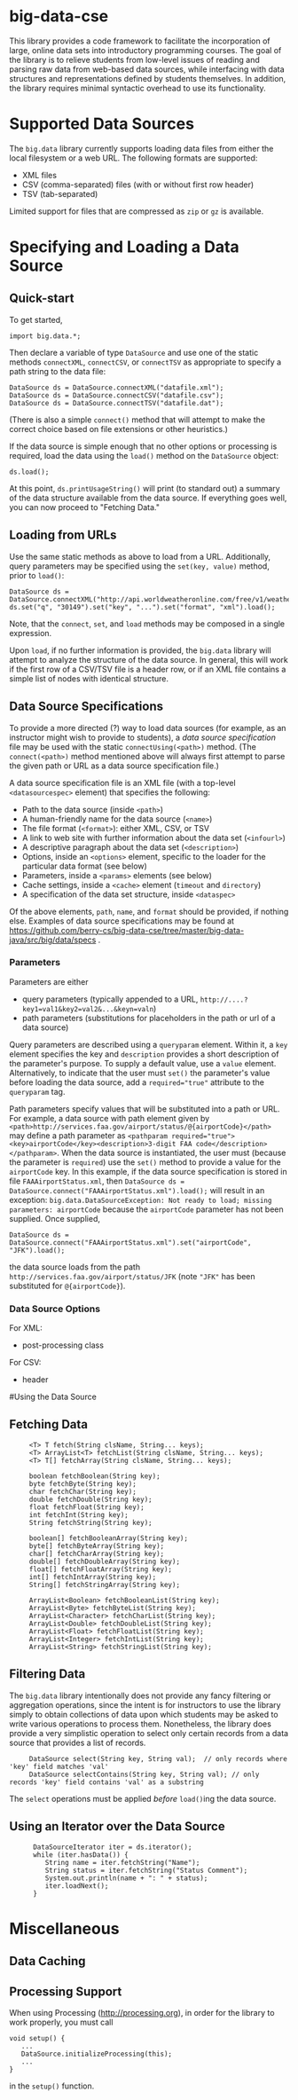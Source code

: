 big-data-cse
============

This library provides a code framework to facilitate the incorporation of large, online data sets into introductory programming courses. The goal of the library is to relieve students from low-level issues of reading and parsing raw data from web-based data sources, while interfacing with data structures and representations defined by students themselves. In addition, the library requires minimal syntactic overhead to use its functionality.

# Supported Data Sources

The `big.data` library currently supports loading data files from either the local filesystem or a web URL. The following formats are supported:

- XML files
- CSV (comma-separated) files (with or without first row header)
- TSV (tab-separated)

Limited support for files that are compressed as `zip` or `gz` is available.

# Specifying and Loading a Data Source

## Quick-start

To get started,

```
import big.data.*;
````

Then declare a variable of type `DataSource` and use one of the static methods `connectXML`, `connectCSV`, or `connectTSV` as appropriate to specify a path string to the data file:

```
DataSource ds = DataSource.connectXML("datafile.xml");
DataSource ds = DataSource.connectCSV("datafile.csv");
DataSource ds = DataSource.connectTSV("datafile.dat");
```

(There is also a simple `connect()` method that will attempt to make the correct choice based on file extensions or other heuristics.)

If the data source is simple enough that no other options or processing is required, load the data using the `load()` method on the `DataSource` object:

```
ds.load();
```

At this point, `ds.printUsageString()` will print (to standard out) a summary of the data structure available from the data source. If everything goes well, you can now proceed to "Fetching Data."

## Loading from URLs

Use the same static methods as above to load from a URL. Additionally, query parameters may be specified using the `set(key, value)` method, prior to `load()`:

```
DataSource ds = DataSource.connectXML("http://api.worldweatheronline.com/free/v1/weather.ashx");
ds.set("q", "30149").set("key", "...").set("format", "xml").load();
```

Note, that the `connect`, `set`, and `load` methods may be composed in a single expression.

Upon `load`, if no further information is provided, the `big.data` library will attempt to analyze the structure of the data source. In general, this will work if the first row of a CSV/TSV file is a header row, or if an XML file contains a simple list of nodes with identical structure. 


## Data Source Specifications

To provide a more directed (?) way to load data sources (for example, as an instructor might wish to provide to students), a _data source specification_ file may be used with the static `connectUsing(<path>)` method. (The `connect(<path>)` method mentioned above will always first attempt to parse the given path or URL as a data source specification file.)

A data source specification file is an XML file (with a top-level `<datasourcespec>` element) that specifies the following:

- Path to the data source (inside `<path>`)
- A human-friendly name for the data source (`<name>`)
- The file format (`<format>`): either XML, CSV, or TSV
- A link to web site with further information about the data set (`<infourl>`)
- A descriptive paragraph about the data set (`<description>`)
- Options, inside an `<options>` element, specific to the loader for the particular data format (see below)
- Parameters, inside a `<params>` elements (see below)
- Cache settings, inside a `<cache>` element (`timeout` and `directory`)
- A specification of the data set structure, inside `<dataspec>`

Of the above elements, `path`, `name`, and `format` should be provided, if nothing else. Examples of data source specifications may be found at https://github.com/berry-cs/big-data-cse/tree/master/big-data-java/src/big/data/specs .

### Parameters

Parameters are either 
- query parameters (typically appended to a URL, `http://....?key1=val1&key2=val2&...&keyn=valn`)
- path parameters (substitutions for placeholders in the path or url of a data source)

Query parameters are described using a `queryparam` element. Within it, a `key` element specifies the key and `description` provides a short description of the parameter's purpose. To supply a default value, use a `value` element. Alternatively, to indicate that the user must `set()` the parameter's value before loading the data source, add a `required="true"` attribute to the `queryparam` tag. 

Path parameters specify values that will be substituted into a path or URL. For example, a data source with path element given by `<path>http://services.faa.gov/airport/status/@{airportCode}</path>` may define a path parameter as `<pathparam required="true"><key>airportCode</key><description>3-digit FAA code</description></pathparam>`. When the data source is instantiated, the user must (because the parameter is `required`) use the `set()` method to provide a value for the `airportCode` key. In this example, if the data source specification is stored in file `FAAAirportStatus.xml`, then `DataSource ds = DataSource.connect("FAAAirportStatus.xml").load();` will result in an exception: `big.data.DataSourceException: Not ready to load; missing parameters: airportCode` because the `airportCode` parameter has not been supplied. Once supplied,

```
DataSource ds = DataSource.connect("FAAAirportStatus.xml").set("airportCode", "JFK").load();
```

the data source loads from the path `http://services.faa.gov/airport/status/JFK` (note `"JFK"` has been substituted for `@{airportCode}`). 


### Data Source Options

For XML:
 - post-processing class

For CSV:
 - header



#Using the Data Source

## Fetching Data

```
	 <T> T fetch(String clsName, String... keys);
	 <T> ArrayList<T> fetchList(String clsName, String... keys);
	 <T> T[] fetchArray(String clsName, String... keys);

	 boolean fetchBoolean(String key);
	 byte fetchByte(String key);
	 char fetchChar(String key);
	 double fetchDouble(String key);
	 float fetchFloat(String key);
	 int fetchInt(String key);
	 String fetchString(String key);
	
	 boolean[] fetchBooleanArray(String key);
	 byte[] fetchByteArray(String key);
	 char[] fetchCharArray(String key);
	 double[] fetchDoubleArray(String key);
	 float[] fetchFloatArray(String key);
	 int[] fetchIntArray(String key);
	 String[] fetchStringArray(String key);
	
	 ArrayList<Boolean> fetchBooleanList(String key);
	 ArrayList<Byte> fetchByteList(String key);
	 ArrayList<Character> fetchCharList(String key);
	 ArrayList<Double> fetchDoubleList(String key);
	 ArrayList<Float> fetchFloatList(String key);
	 ArrayList<Integer> fetchIntList(String key);
	 ArrayList<String> fetchStringList(String key);
```


## Filtering Data

The `big.data` library intentionally does not provide any fancy filtering or aggregation operations, since the intent is for instructors to use the library simply to obtain collections of data upon which students may be asked to write various operations to process them. Nonetheless, the library does provide a very simplistic operation to select only certain records from a data source that provides a list of records. 

```
	 DataSource select(String key, String val);  // only records where 'key' field matches 'val'
	 DataSource selectContains(String key, String val); // only records 'key' field contains 'val' as a substring
```

The `select` operations must be applied _before_ `load()`ing the data source.




## Using an Iterator over the Data Source

```
      DataSourceIterator iter = ds.iterator();
      while (iter.hasData()) {
         String name = iter.fetchString("Name");
         String status = iter.fetchString("Status Comment");
         System.out.println(name + ": " + status);
         iter.loadNext();
      }
```

# Miscellaneous

## Data Caching


## Processing Support

When using Processing (http://processing.org), in order for the library to work properly, you must call

```
void setup() {
   ...
   DataSource.initializeProcessing(this);
   ...
}
```

in the `setup()` function.






